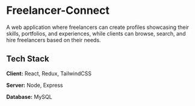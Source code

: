 # Freelancer-Connect
A web application where freelancers can create profiles showcasing their skills, portfolios, and experiences, while clients can browse, search, and hire freelancers based on their needs.
## Tech Stack
**Client:** React, Redux, TailwindCSS

**Server:** Node, Express

**Database:** MySQL
